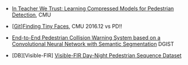 

- [In Teacher We Trust: Learning Compressed Models for Pedestrian Detection](https://arxiv.org/pdf/1612.00478.pdf), CMU
- [[Git](https://github.com/peiyunh/tiny)][Finding Tiny Faces](https://arxiv.org/pdf/1612.04402.pdf), CMU 2016.12 vs PD!!
- [End-to-End Pedestrian Collision Warning System based on a Convolutional Neural Network with Semantic Segmentation](https://arxiv.org/pdf/1612.06558.pdf) DGIST

- [DB][Visible-FIR] [Visible-FIR Day-Night Pedestrian Sequence Dataset](http://adas.cvc.uab.es/elektra/enigma-portfolio/cvc-14-visible-fir-day-night-pedestrian-sequence-dataset/)
